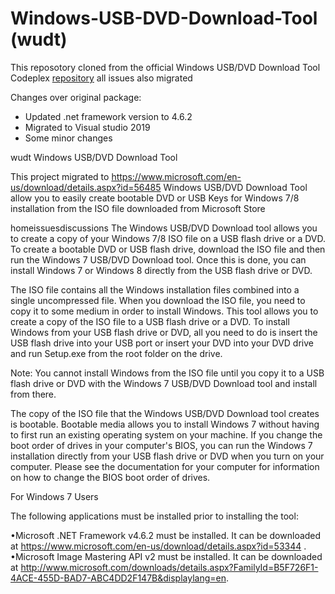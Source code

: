 # Windows-USB-DVD-Download-Tool (wudt)
This reposotory cloned from the official 
Windows USB/DVD Download Tool Codeplex [repository](https://archive.codeplex.com/?p=wudt) all issues also migrated

Changes over original package:

* Updated .net framework version to 4.6.2
* Migrated to Visual studio 2019
* Some minor changes

wudt
Windows USB/DVD Download Tool

This project migrated to https://www.microsoft.com/en-us/download/details.aspx?id=56485
Windows USB/DVD Download Tool allow you to easily create bootable DVD or USB Keys for Windows 7/8 installation from the ISO file downloaded from Microsoft Store

homeissuesdiscussions
The Windows USB/DVD Download tool allows you to create a copy of your Windows 7/8 ISO file on a USB flash drive or a DVD. To create a bootable DVD or USB flash drive, download the ISO file and then run the Windows 7 USB/DVD Download tool. Once this is done, you can install Windows 7 or Windows 8 directly from the USB flash drive or DVD.

The ISO file contains all the Windows installation files combined into a single uncompressed file. When you download the ISO file, you need to copy it to some medium in order to install Windows. This tool allows you to create a copy of the ISO file to a USB flash drive or a DVD. To install Windows from your USB flash drive or DVD, all you need to do is insert the USB flash drive into your USB port or insert your DVD into your DVD drive and run Setup.exe from the root folder on the drive.

Note: You cannot install Windows from the ISO file until you copy it to a USB flash drive or DVD with the Windows 7 USB/DVD Download tool and install from there.

The copy of the ISO file that the Windows USB/DVD Download tool creates is bootable. Bootable media allows you to install Windows 7 without having to first run an existing operating system on your machine. If you change the boot order of drives in your computer's BIOS, you can run the Windows 7 installation directly from your USB flash drive or DVD when you turn on your computer. Please see the documentation for your computer for information on how to change the BIOS boot order of drives.

For Windows 7 Users

The following applications must be installed prior to installing the tool:

•Microsoft .NET Framework v4.6.2 must be installed. It can be downloaded at https://www.microsoft.com/en-us/download/details.aspx?id=53344 .
•Microsoft Image Mastering API v2 must be installed. It can be downloaded at http://www.microsoft.com/downloads/details.aspx?FamilyId=B5F726F1-4ACE-455D-BAD7-ABC4DD2F147B&displaylang=en.
